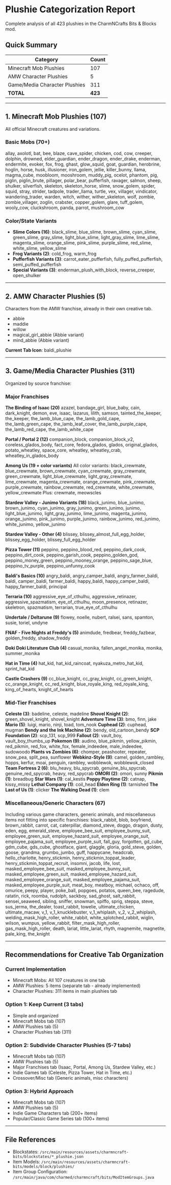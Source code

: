 # Plushie Categorization Report

Complete analysis of all 423 plushies in the CharmNCrafts Bits & Blocks mod.

## Quick Summary

| Category | Count |
|----------|-------|
| Minecraft Mob Plushies | 107 |
| AMW Character Plushies | 5 |
| Game/Media Character Plushies | 311 |
| **TOTAL** | **423** |

---

## 1. Minecraft Mob Plushies (107)

All official Minecraft creatures and variations.

### Basic Mobs (70+)
allay, axolotl, bat, bee, blaze, cave_spider, chicken, cod, cow, creeper, dolphin, drowned, elder_guardian, ender_dragon, ender_drake, enderman, endermite, evoker, fox, frog, ghast, glow_squid, goat, guardian, herobrine, hoglin, horse, husk, illusioner, iron_golem, jellie, killer_bunny, llama, magma_cube, moobloom, mooshroom, muddy_pig, ocelot, phantom, pig, piglin, piglin_brute, pillager, polar_bear, pufferfish, ravager, salmon, sheep, shulker, silverfish, skeleton, skeleton_horse, slime, snow_golem, spider, squid, stray, strider, tadpole, trader_llama, turtle, vex, villager, vindicator, wandering_trader, warden, witch, wither, wither_skeleton, wolf, zombie, zombie_villager, zoglin, crabster, copper_golem, glare, tuff_golem, wooly_cow, cluckshroom, panda, parrot, mushroom_cow

### Color/State Variants
- **Slime Colors (16)**: black_slime, blue_slime, brown_slime, cyan_slime, green_slime, gray_slime, light_blue_slime, light_gray_slime, lime_slime, magenta_slime, orange_slime, pink_slime, purple_slime, red_slime, white_slime, yellow_slime
- **Frog Variants (2)**: cold_frog, warm_frog
- **Pufferfish Variants (3)**: carrot_eater_pufferfish, fully_puffed_pufferfish, semi_puffed_pufferfish
- **Special Variants (3)**: enderman_plush_with_block, reverse_creeper, open_shulker

---

## 2. AMW Character Plushies (5)

Characters from the AMW franchise, already in their own creative tab.

- abbie
- maddie
- willow
- magical_girl_abbie (Abbie variant)
- mind_abbie (Abbie variant)

**Current Tab Icon**: baldi_plushie

---

## 3. Game/Media Character Plushies (311)

Organized by source franchise:

### Major Franchises

**The Binding of Isaac (20)**
azazel, bandage_girl, blue_baby, cain, dark_knight, demon, eve, isaac, lazarus, lilith, samson, tainted_the_keeper, the_keeper, the_lamb_blue_cape, the_lamb_gold_cape, the_lamb_green_cape, the_lamb_leaf_cover, the_lamb_purple_cape, the_lamb_red_cape, the_lamb_white_cape

**Portal / Portal 2 (12)**
companion_block, companion_block_v2, coreless_glados_body, fact_core, fedora_glados, glados, original_glados, potato_wheatley, space_core, wheatley, wheatley_crab, wheatley_in_glados_body

**Among Us (19 + color variants)**
All color variants: black_crewmate, blue_crewmate, brown_crewmate, cyan_crewmate, gray_crewmate, green_crewmate, light_blue_crewmate, light_gray_crewmate, lime_crewmate, magenta_crewmate, orange_crewmate, pink_crewmate, purple_crewmate, rainbow_crewmate, red_crewmate, white_crewmate, yellow_crewmate
Plus: crewmate, meowscles

**Stardew Valley - Junimo Variants (18)**
black_junimo, blue_junimo, brown_junimo, cyan_junimo, gray_junimo, green_junimo, junimo, light_blue_junimo, light_gray_junimo, lime_junimo, magenta_junimo, orange_junimo, pink_junimo, purple_junimo, rainbow_junimo, red_junimo, white_junimo, yellow_junimo

**Stardew Valley - Other (4)**
blissey, blissey_almost_full_egg_holder, blissey_egg_holder, blissey_full_egg_holder

**Pizza Tower (11)**
peppino, peppino_blood_red, peppino_dark_cook, peppino_dirt_cook, peppino_garish_cook, peppino_golden_god, peppino_money_green, peppino_mooney_orange, peppino_sage_blue, peppino_tv_purple, peppino_unfunny_cook

**Baldi's Basics (10)**
angry_baldi, angry_camper_baldi, angry_farmer_baldi, baldi, camper_baldi, farmer_baldi, happy_baldi, happy_camper_baldi, happy_farmer_baldi, principal

**Terraria (10)**
aggressive_eye_of_cthulhu, aggressive_retinazer, aggressive_spazmatism, eye_of_cthulhu, moon_presence, retinazer, skeletron, spazmatism, terrarian, true_eye_of_cthulhu

**Undertale / Deltarune (9)**
flowey, noelle, nubert, ralsei, sans, spamton, susie, toriel, undyne

**FNAF - Five Nights at Freddy's (5)**
animdude, fredbear, freddy_fazbear, golden_freddy, shadow_freddy

**Doki Doki Literature Club (4)**
casual_monika, fallen_angel_monika, monika, summer_monika

**Hat in Time (4)**
hat_kid, hat_kid_raincoat, nyakuza_metro_hat_kid, sprint_hat_kid

**Castle Crashers (9)**
cc_blue_knight, cc_gray_knight, cc_green_knight, cc_orange_knight, cc_red_knight, blue_royale_king, red_royale_king, king_of_hearts, knight_of_hearts

### Mid-Tier Franchises

**Celeste (3)**: badeline, celeste, madeline
**Shovel Knight (2)**: green_shovel_knight, shovel_knight
**Adventure Time (3)**: bmo, finn, jake
**Mario (5)**: luigi, mario, ninji, toad, tom_nook
**Cuphead (2)**: cuphead, mugman
**Bendy and the Ink Machine (2)**: bendy, old_cartoon_bendy
**SCP Foundation (2)**: scp_131, scp_999
**Fallout (2)**: vault_boy, vault_boy_thumbs_up
**Pokemon (9)**: audino, blue_pikmin, yellow_pikmin, red_pikmin, red_fox, white_fox, female_indeedee, male_indeedee, sudowoodo
**Plants vs Zombies (6)**: chomper, peashooter, repeater, snow_pea, split_pea, sunflower
**Webkinz-Style (9)**: camel, golden_rambley, hopps, kerfur, moai, penguin, rambley, wobblewok, wobblewok_closed
**Team Fortress 2 (6)**: blu_heavy, blu_spycrab, genuine_blu_spycrab, genuine_red_spycrab, heavy, red_spycrab
**OMORI (2)**: omori, sunny
**Pikmin (1)**: breadbug
**Star Wars (1)**: cal_kestis
**Poppy Playtime (2)**: catnap, kissy_missy
**Lethal Company (1)**: coil_head
**Elden Ring (1)**: tarnished
**The Last of Us (1)**: clicker
**The Walking Dead (1)**: clem

### Miscellaneous/Generic Characters (67)

Including various game characters, generic animals, and miscellaneous items not fitting into specific franchises:
black_rabbit, blob, boyfriend, brown_rabbit, carrot, cat, caterpillar, diamond_steve, doggo, dragon, dusty, eden, egg, emerald_steve, employee_bee_suit, employee_bunny_suit, employee_green_suit, employee_hazard_suit, employee_orange_suit, employee_pajama_suit, employee_purple_suit, fall_guy, forgotten, gd_cube, gdm_cube, gds_cube, ghostface, giant, glaggle, gloria, gold_steve, golden, goose, grandma, grumbo_jumbo, guff, happycane, headcrab, hello_charlotte, henry_stickmin, henry_stickmin_toppat_leader, henry_stickmin_toppat_recruit, insomni, jacob, life, lost, masked_employee_bee_suit, masked_employee_bunny_suit, masked_employee_green_suit, masked_employee_hazard_suit, masked_employee_orange_suit, masked_employee_pajama_suit, masked_employee_purple_suit, meat_boy, meatboy, michael, ochaco, off, omurice, peepy, player, poke_ball, popgoes, potatos, queen_bee, ragedude, ratatin, rick, roomba, rudolph, sackboy, sad_ghost, salt_rabbit, sensei_seaweed, sibling, sniffer, snowman, spiffo, sprig, steppa, steve, sus_jerma, the_dealer, toast_rabbit, towelie, ultimate_chicken, ultimate_macaw, v_1, v_1_knucklebuster, v_1_whiplash, v_2, v_2_whiplash, welding_mask_high_roller, white_rabbit, white_splotched_rabbit, wiglin, wilson, wumpus, yellow_rabbit, filter_mask_high_roller, gas_mask_high_roller, death, lariat, little_lariat, rhyth, magnemite, magnetite, pale_king, the_knight

---

## Recommendations for Creative Tab Organization

### Current Implementation
- Minecraft Mobs: All 107 creatures in one tab
- AMW Plushies: 5 items (separate tab - already implemented)
- Character Plushies: 311 items in main plushies tab

### Option 1: Keep Current (3 tabs)
- Simple and organized
- Minecraft Mobs tab (107)
- AMW Plushies tab (5)
- Character Plushies tab (311)

### Option 2: Subdivide Character Plushies (5-7 tabs)
- Minecraft Mobs tab (107)
- AMW Plushies tab (5)
- Major Franchises tab (Isaac, Portal, Among Us, Stardew Valley, etc.)
- Indie Games tab (Celeste, Pizza Tower, Hat in Time, etc.)
- Crossover/Misc tab (Generic animals, misc characters)

### Option 3: Hybrid Approach
- Minecraft Mobs tab (107)
- AMW Plushies tab (5)
- Indie Game Characters tab (200+ items)
- Popular/Classic Game Series tab (100+ items)

---

## File References

- Blockstates: `/src/main/resources/assets/charmncraft-bits/blockstates/*_plushie.json`
- Item Models: `/src/main/resources/assets/charmncraft-bits/models/block/plushies/`
- Item Group Configuration: `/src/main/java/com/charmed/charmncraft/bits/ModItemGroups.java`

